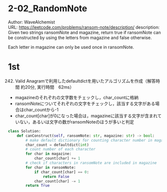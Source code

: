 # 2-02_RandomNote
Author: WaveAlchemist  
URL: https://leetcode.com/problems/ransom-note/description/
description:
Given two strings ransomNote and magazine, return true if ransomNote can be constructed by using the letters from magazine and false otherwise.

Each letter in magazine can only be used once in ransomNote.

# 1st
242. Valid Anagramで利用したdefaultdictを用いたアルゴリズムを作成（解答時間 約20分, 実行時間　62ms）
- magazineのそれぞれの文字数をチェックし，char_countに格納
- ransomNoteについてそれぞれの文字をチェックし，該当する文字がある場合はchar_countから-1
- char_count[char]が0になった場合は，magazineに該当する文字が含まれていない，あるいは文字の数がransomNoteのほうが多いと判定

``` Python
class Solution:
    def canConstruct(self, ransomNote: str, magazine: str) -> bool:
        # make default dictionary for counting character number in magazine
        char_count = defaultdict(int)
        # count number of each character
        for char in magazine:
            char_count[char] += 1
        # check if characters in ransomNote are included in magazine
        for char in ransomNote:
            if char_count[char] == 0:
                return False
            char_count[char] -= 1
        return True
```

